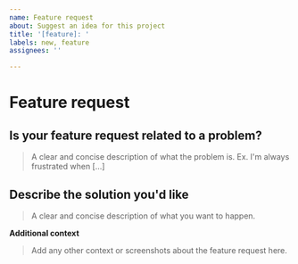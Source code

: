 ```yaml
---
name: Feature request
about: Suggest an idea for this project
title: '[feature]: '
labels: new, feature
assignees: ''

---
```


# Feature request

## Is your feature request related to a problem?

> A clear and concise description of what the problem is. Ex. I'm always frustrated when [...]

## Describe the solution you'd like

> A clear and concise description of what you want to happen.

**Additional context**

> Add any other context or screenshots about the feature request here.
